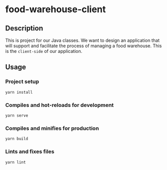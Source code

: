 # food-warehouse-client

## Description

This is project for our Java classes. We want to design an application that will support and facilitate the process of managing a food warehouse.
This is the `client-side` of our application.

## Usage

### Project setup
```
yarn install
```

### Compiles and hot-reloads for development
```
yarn serve
```

### Compiles and minifies for production
```
yarn build
```

### Lints and fixes files
```
yarn lint
```




